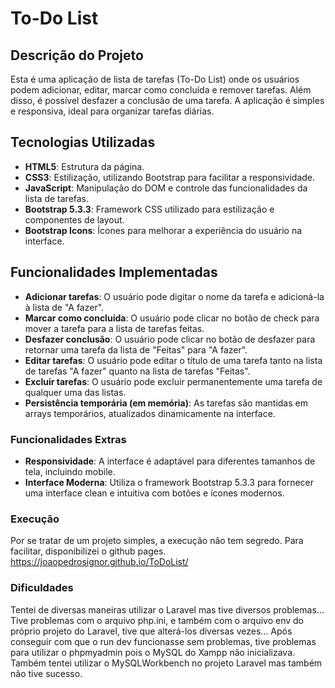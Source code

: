 # To-Do List

## Descrição do Projeto
Esta é uma aplicação de lista de tarefas (To-Do List) onde os usuários podem adicionar, editar, marcar como concluída e remover tarefas. Além disso, é possível desfazer a conclusão de uma tarefa. A aplicação é simples e responsiva, ideal para organizar tarefas diárias.

## Tecnologias Utilizadas
- **HTML5**: Estrutura da página.
- **CSS3**: Estilização, utilizando Bootstrap para facilitar a responsividade.
- **JavaScript**: Manipulação do DOM e controle das funcionalidades da lista de tarefas.
- **Bootstrap 5.3.3**: Framework CSS utilizado para estilização e componentes de layout.
- **Bootstrap Icons**: Ícones para melhorar a experiência do usuário na interface.

## Funcionalidades Implementadas
- **Adicionar tarefas**: O usuário pode digitar o nome da tarefa e adicioná-la à lista de "A fazer".
- **Marcar como concluída**: O usuário pode clicar no botão de check para mover a tarefa para a lista de tarefas feitas.
- **Desfazer conclusão**: O usuário pode clicar no botão de desfazer para retornar uma tarefa da lista de "Feitas" para "A fazer".
- **Editar tarefas**: O usuário pode editar o título de uma tarefa tanto na lista de tarefas "A fazer" quanto na lista de tarefas "Feitas".
- **Excluir tarefas**: O usuário pode excluir permanentemente uma tarefa de qualquer uma das listas.
- **Persistência temporária (em memória)**: As tarefas são mantidas em arrays temporários, atualizados dinamicamente na interface.
  
### Funcionalidades Extras
- **Responsividade**: A interface é adaptável para diferentes tamanhos de tela, incluindo mobile.
- **Interface Moderna**: Utiliza o framework Bootstrap 5.3.3 para fornecer uma interface clean e intuitiva com botões e ícones modernos.

### Execução
Por se tratar de um projeto simples, a execução não tem segredo. Para facilitar, disponibilizei o github pages. 
https://joaopedrosignor.github.io/ToDoList/

### Dificuldades
Tentei de diversas maneiras utilizar o Laravel mas tive diversos problemas... Tive problemas com o arquivo php.ini, e também com o arquivo env do próprio projeto do Laravel, tive que alterá-los diversas vezes... Após conseguir com que o run dev funcionasse sem problemas, tive problemas para utilizar o phpmyadmin pois o MySQL do Xampp não inicializava. Também tentei utilizar o MySQLWorkbench no projeto Laravel mas também não tive sucesso.
